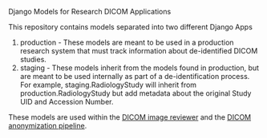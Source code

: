 Django Models for Research DICOM Applications

This repository contains models separated into two different Django Apps

1. production - These models are meant to be used in a production research system that must track information about de-identified DICOM studies. 
2. staging - These models inherit from the models found in production, but are meant to be used internally as part of a de-identification process. For example, staging.RadiologyStudy will inherit from production.RadiologyStudy but add metadata about the original Study UID and Accession Number.

These models are used within the [DICOM image reviewer](http://github.com/cbmi/dicom-reviewer) and the [DICOM anonymization pipeline](http://github.com/cbmi/dicom-pipeline).



